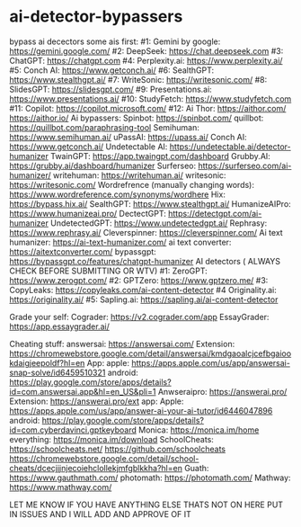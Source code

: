 # ai-detector-bypassers
bypass ai decectors
some ais first:
#1: Gemini by google: https://gemini.google.com/
#2: DeepSeek: https://chat.deepseek.com
#3: ChatGPT: https://chatgpt.com
#4: Perplexity.ai: https://www.perplexity.ai/
#5: Conch AI: https://www.getconch.ai/
#6: SealthGPT: https://www.stealthgpt.ai/
#7: WriteSonic: https://writesonic.com/
#8: SlidesGPT: https://slidesgpt.com/
#9: Presentations.ai: https://www.presentations.ai/
#10: StudyFetch: https://www.studyfetch.com
#11: Copilot: https://copilot.microsoft.com/
#12: Ai Thor: https://aithor.com/ https://aithor.io/
Ai bypassers:
Spinbot: https://spinbot.com/
quillbot: https://quillbot.com/paraphrasing-tool
Semihuman: https://www.semihuman.ai/
uPassAI: https://upass.ai/
Conch AI: https://www.getconch.ai/
Undetectable AI: https://undetectable.ai/detector-humanizer
TwainGPT: https://app.twaingpt.com/dashboard
Grubby.AI: https://grubby.ai/dashboard/humanizer
Surferseo: https://surferseo.com/ai-humanizer/
writehuman: https://writehuman.ai/
writesonic: https://writesonic.com/
Wordrefrence (manually changing words): https://www.wordreference.com/synonyms/wordhere
Hix: https://bypass.hix.ai/
SealthGPT: https://www.stealthgpt.ai/
HumanizeAIPro: https://www.humanizeai.pro/
DectectGPT: https://detectgpt.com/ai-humanizer
UndetectedGPT: https://www.undetectedgpt.ai/
Rephrasy: https://www.rephrasy.ai/
Cleverspinner: https://cleverspinner.com/
Ai text humanizer: https://ai-text-humanizer.com/
ai text converter: https://aitextconverter.com/
bypassgpt: https://bypassgpt.co/features/chatgpt-humanizer
AI detectors ( ALWAYS CHECK BEFORE SUBMITTING OR WTV)
#1: ZeroGPT: https://www.zerogpt.com/
#2: GPTZero: https://www.gptzero.me/
#3: CopyLeaks: https://copyleaks.com/ai-content-detector
#4 Originality.ai: https://originality.ai/
#5: Sapling.ai: https://sapling.ai/ai-content-detector

Grade your self:
Cograder: https://v2.cograder.com/app
EssayGrader: https://app.essaygrader.ai/

Cheating stuff:
answersai: https://answersai.com/ Extension: https://chromewebstore.google.com/detail/answersai/kmdgaoalcjcefbgaiookdaigjeepoldf?hl=en App: 
 apple: https://apps.apple.com/us/app/answersai-snap-solve/id6459510321 android: https://play.google.com/store/apps/details?id=com.answersai.app&hl=en_US&pli=1
Anwseraipro: https://answerai.pro/ Extension: https://answerai.pro/ext app: Apple: https://apps.apple.com/us/app/answer-ai-your-ai-tutor/id6446047896 android: https://play.google.com/store/apps/details?id=com.cyberdavinci.gptkeyboard
Monica: https://monica.im/home everything: https://monica.im/download
SchoolCheats: https://schoolcheats.net/ https://github.com/schoolcheats https://chromewebstore.google.com/detail/school-cheats/dcecjjjnjecoiehclollekjmfgblkkha?hl=en
Guath: https://www.gauthmath.com/
photomath: https://photomath.com/
Mathway: https://www.mathway.com/

LET ME KNOW IF YOU HAVE ANYTHING ELSE THATS NOT ON HERE PUT IN ISSUES AND I WILL ADD AND APPROVE OF IT



